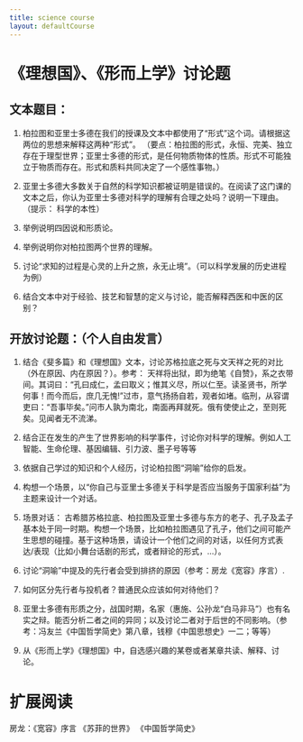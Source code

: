 ```yaml
---
title: science course
layout: defaultCourse
---
```


# 《理想国》、《形而上学》讨论题
## 文本题目：
1. 柏拉图和亚里士多德在我们的授课及文本中都使用了“形式”这个词。请根据这两位的思想来解释这两种“形式”。
（要点：柏拉图的形式，永恒、完美、独立存在于理型世界；亚里士多德的形式，是任何物质物体的性质。形式不可能独立于物质而存在。形式和质料共同决定了一个感性事物。）

2. 亚里士多德大多数关于自然的科学知识都被证明是错误的。在阅读了这门课的文本之后，你认为亚里士多德对科学的理解有合理之处吗？说明一下理由。
（提示： 科学的本性）

3. 举例说明四因说和形质论。

4. 举例说明你对柏拉图两个世界的理解。

5. 讨论“求知的过程是心灵的上升之旅，永无止境”。（可以科学发展的历史进程为例）

6. 结合文本中对于经验、技艺和智慧的定义与讨论，能否解释西医和中医的区别？
   
## 开放讨论题：（个人自由发言）
1. 结合《斐多篇》和《理想国》文本，讨论苏格拉底之死与文天祥之死的对比（外在原因、内在原因？）。参考：
天祥将出狱，即为绝笔《自赞》，系之衣带间。其词曰：“孔曰成仁，孟曰取义；惟其义尽，所以仁至。读圣贤书，所学何事！而今而后，庶几无愧!”过市，意气扬扬自若，观者如堵。临刑，从容谓吏曰：“吾事毕矣。”问市人孰为南北，南面再拜就死。俄有使使止之，至则死矣。见闻者无不流涕。

2. 结合正在发生的产生了世界影响的科学事件，讨论你对科学的理解。例如人工智能、生命伦理、基因编辑、引力波、墨子号等等

3. 依据自己学过的知识和个人经历，讨论柏拉图“洞喻”给你的启发。

4. 构想一个场景，以“你自己与亚里士多德关于科学是否应当服务于国家利益”为主题来设计一个对话。

5. 场景对话：
古希腊苏格拉底、柏拉图及亚里士多德与东方的老子、孔子及孟子基本处于同一时期。构想一个场景，比如柏拉图遇见了孔子，他们之间可能产生思想的碰撞。基于这种场景，请设计一个他们之间的对话，以任何方式表达/表现（比如小舞台话剧的形式，或者辩论的形式，…）。

6. 讨论“洞喻”中提及的先行者会受到排挤的原因（参考：房龙《宽容》序言）.

7. 如何区分先行者与投机者？普通民众应该如何对待他们？

8. 亚里士多德有形质之分，战国时期，名家（惠施、公孙龙“白马非马”）也有名实之辩。能否分析二者之间的异同；以及讨论二者对于后世的不同影响。（参考：冯友兰《中国哲学简史》第八章，钱穆《中国思想史》一二；等等）
   
9.  从《形而上学》《理想国》中，自选感兴趣的某卷或者某章共读、解释、讨论。

# 扩展阅读
房龙：《宽容》序言
《苏菲的世界》
《中国哲学简史》
